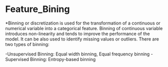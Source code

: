 # Feature_Bining

*Binning or discretization is used for the transformation of a continuous or numerical variable into a categorical feature. Binning of continuous variable introduces non-linearity and tends to improve the performance of the model. It can be also used to identify missing values or outliers.
There are two types of binning:

-Unsupervised Binning: Equal width binning, Equal frequency binning
-Supervised Binning: Entropy-based binning
